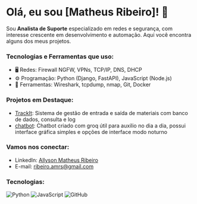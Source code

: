 # Olá, eu sou [Matheus Ribeiro]! 👋

Sou **Analista de Suporte** especializado em redes e segurança, com interesse crescente em desenvolvimento e automação. Aqui você encontra alguns dos meus projetos.

### Tecnologias e Ferramentas que uso:
- 🖥️ Redes: Firewall NGFW, VPNs, TCP/IP, DNS, DHCP
- ⚙️ Programação: Python (Django, FastAPI), JavaScript (Node.js)
- 🔧 Ferramentas: Wireshark, tcpdump, nmap, Git, Docker

### Projetos em Destaque:
- [TrackIt]([link_do_projeto](https://github.com/MatheusRibeiro0999/TrackIt)): Sistema de gestão de entrada e saída de materiais com banco de dados, consulta e log
- [chatbot]([link_do_projeto](https://github.com/MatheusRibeiro0999/chatbot)): Chatbot criado com groq útil para auxilio no dia a dia, possui interface gráfica simples e opções de interface modo noturno

### Vamos nos conectar:
- LinkedIn: [Allyson Matheus Ribeiro]([link_do_perfil](https://linkedin.com/in/allyson-matheus-ribeiro-18993b14b/))
- E-mail: [ribeiro.amrs@gmail.com](mailto:ribeiro.amrs@gmail.com)

### Tecnologias:
![Python](https://img.shields.io/badge/Python-3776AB?style=for-the-badge&logo=python&logoColor=white)
![JavaScript](https://img.shields.io/badge/JavaScript-F7DF1E?style=for-the-badge&logo=javascript&logoColor=black)
![GitHub](https://img.shields.io/badge/GitHub-100000?style=for-the-badge&logo=github&logoColor=white)
